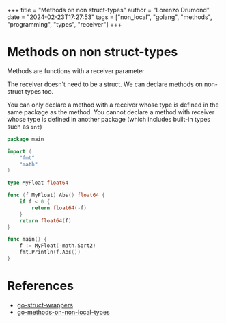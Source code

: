 +++
title = "Methods on non struct-types"
author = "Lorenzo Drumond"
date = "2024-02-23T17:27:53"
tags = ["non_local",  "golang",  "methods",  "programming",  "types",  "receiver"]
+++


# Methods on non struct-types
Methods are functions with a receiver parameter

The receiver doesn't need to be a struct. We can declare methods on non-struct types too.

You can only declare a method with a receiver whose type is defined in the same package as the method. You cannot declare a method with receiver whose type is defined in another package (which includes built-in types such as `int`)

```go
package main

import (
	"fmt"
	"math"
)

type MyFloat float64

func (f MyFloat) Abs() float64 {
	if f < 0 {
		return float64(-f)
	}
	return float64(f)
}

func main() {
	f := MyFloat(-math.Sqrt2)
	fmt.Println(f.Abs())
}
```

# References
- [go-struct-wrappers](/wiki/go-struct-wrappers/)
- [go-methods-on-non-local-types](/wiki/go-methods-on-non-local-types/)
